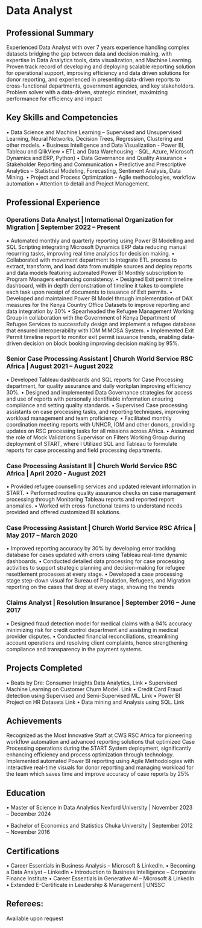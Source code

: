 # Data Analyst

## Professional Summary
Experienced Data Analyst with over 7 years experience handling complex datasets bridging the gap between data and decision making, with expertise in Data Analytics tools, data visualization, and Machine Learning. Proven track record of developing and deploying scalable reporting solution for operational support, improving efficiency and data driven solutions for donor reporting, and experienced in presenting data-driven reports to cross-functional departments, government agencies, and key stakeholders. Problem solver with a data-driven, strategic mindset, maximizing performance for efficiency and impact

## Key Skills and Competencies
  •	Data Science and Machine Learning – Supervised and Unsupervised Learning, Neural Networks, Decision Trees, Regression, Clustering and other models.
  •	Business Intelligence and Data Visualization - Power BI, Tableau and QlikView
  •	ETL and Data Warehousing - SQL, Azure, Microsoft Dynamics and ERP, Python)
  •	Data Governance and Quality Assurance 
  •	Stakeholder Reporting and Communication
  •	Predictive and Prescriptive Analytics – Statistical Modeling, Forecasting, Sentiment Analysis, Data Mining. 
  •	Project and Process Optimization - Agile methodologies, workflow automation
  •	Attention to detail and Project Management.

## Professional Experience
### Operations Data Analyst | International Organization for Migration | September 2022 – Present
  •	Automated monthly and quarterly reporting using Power BI Modelling and SQL Scripting integrating Microsoft Dynamics ERP data reducing manual recurring tasks, improving real time analytics for decision making.
  •	Collaborated with movement department to integrate ETL process to extract, transform, and load data from multiple sources and deploy reports and data models featuring automated Power BI Monthly subscription to Program Managers enhancing consistency.
  •	Designed Exit permit timeline dashboard, with in depth demonstration of timeline it takes to complete each task upon receipt of documents to issuance of Exit permits. 
  •	Developed and maintained Power BI Model through implementation of DAX measures for the Kenya Country Office Datasets to improve reporting and data integration by 30% 
  •	Spearheaded the Refugee Management Working Group in collaboration with the Government of Kenya Department of Refugee Services to successfully design and implement a refugee database that ensured interoperability with IOM MiMOSA System.
  •	Implemented Exit Permit timeline report to monitor exit permit issuance trends, enabling data-driven decision on block booking improving decision making by 95%.

### Senior Case Processing Assistant | Church World Service RSC Africa | August 2021 – August 2022
  •	Developed Tableau dashboards and SQL reports for Case Processing department, for quality assurance and daily workplan improving efficiency 30%.
  •	Designed and implemented Data Governance strategies for access and use of reports with personally identifiable information ensuring compliance and setting quality standards.
  •	Supervised Case processing assistants on case processing tasks, and reporting techniques, improving workload management and team proficiency.
  •	Facilitated monthly coordination meeting reports with UNHCR, IOM and other donors, providing updates on RSC processing tasks for all missions across Africa.
  •	Assumed the role of Mock Validations Supervisor on Filters Working Group during deployment of START, where I Utilized SQL and Tableau to formulate reports for case processing and field processing departments.

### Case Processing Assistant II | Church World Service RSC Africa | April 2020 - August 2021
  •	Provided refugee counselling services and updated relevant information in START.
  •	Performed routine quality assurance checks on case management processing through Monitoring Tableau reports and reported report anomalies.
  •	Worked with cross-functional teams to understand needs provided and offered customized BI solutions.

### Case Processing Assistant | Church World Service RSC Africa | May 2017 – March 2020
  •	Improved reporting accuracy by 30% by developing error tracking database for cases updated with errors using Tableau real-time dynamic dashboards.
  •	Conducted detailed data processing for case processing activities to support strategic planning and decision-making for refugee resettlement processes at every stage.
  •	Developed a case processing stage step-down visual for Bureau of Population, Refugees, and Migration reporting on the cases that drop at every stage, showing the trends 

### Claims Analyst | Resolution Insurance | September 2016 – June 2017
  •	Designed fraud detection model for medical claims with a 94% accuracy minimizing risk for credit control department and assisting in medical provider disputes.
  •	Conducted financial reconciliations, streamlining account operations and resolving client complaints, hence strengthening compliance and transparency in the payment systems.

## Projects Completed
  •	Beats by Dre: Consumer Insights Data Analytics, Link
  •	Supervised Machine Learning on Customer Churn Model. Link
  •	Credit Card Fraud detection using Supervised and Semi-Supervised ML. Link
  •	Power BI Project on HR Datasets Link
  •	Data mining and Analysis using SQL. Link

## Achievements
Recognized as the Most Innovative Staff at CWS RSC Africa for pioneering workflow automation and advanced reporting solutions that optimized Case Processing operations during the START System deployment, significantly enhancing efficiency and process optimization through technology.
Implemented automated Power BI reporting using Agile Methodologies with interactive real-time visuals for donor reporting and managing workload for the team which saves time and improve accuracy of case reports by 25%

## Education
  •	Master of Science in Data Analytics
  Nexford University | November 2023 – December 2024
  
  •	Bachelor of Economics and Statistics
  Chuka University | September 2012 – November 2016

## Certifications
  •	Career Essentials in Business Analysis – Microsoft & LinkedIn.
  •	Becoming a Data Analyst – LinkedIn
  •	Introduction to Business Intelligence – Corporate Finance Institute
  •	Career Essentials in Generative AI – Microsoft & LinkedIn
  •	Extended E-Certificate in Leadership & Management | UNSSC

## Referees:
Available upon request
